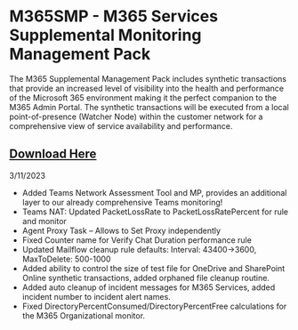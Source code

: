 # M365SMP - M365 Services Supplemental Monitoring Management Pack 
The M365 Supplemental Management Pack includes synthetic transactions that provide an increased level of visibility into the health and performance of the Microsoft 365 environment making it the perfect companion to the M365 Admin Portal. The synthetic transactions will be executed from a local point-of-presence (Watcher Node) within the customer network for a comprehensive view of service availability and performance.  

## [Download Here][Download]

[Download]: https://github.com/monitoringguys/M365SMP/releases/download/M365SMPv3/M365.Supplemental.MP-V3.zip


3/11/2023

- Added Teams Network Assessment Tool and MP, provides an additional layer to our already comprehensive Teams monitoring!
- Teams NAT: Updated PacketLossRate to PacketLossRatePercent for rule and monitor
- Agent Proxy Task – Allows to Set Proxy independently
- Fixed Counter name for Verify Chat Duration performance rule
- Updated Mailflow cleanup rule defaults: Interval: 43400->3600, MaxToDelete: 500-1000
- Added ability to control the size of test file for OneDrive and SharePoint Online synthetic transactions, added orphaned file cleanup routine.
- Added auto cleanup of incident messages for M365 Services, added incident number to incident alert names.
- Fixed DirectoryPercentConsumed/DirectoryPercentFree calculations for the M365 Organizational monitor.



